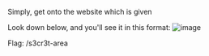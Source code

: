 Simply, get onto the website which is given

Look down below, and you'll see it in this format:
![image](https://github.com/shiroroc/Walkthrough-Jr-Penetration-Tester/assets/166932167/79998518-c964-4a99-b8b7-a75860da03d8)

Flag: /s3cr3t-area
